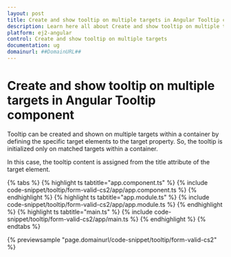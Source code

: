```yaml
---
layout: post
title: Create and show tooltip on multiple targets in Angular Tooltip component | Syncfusion
description: Learn here all about Create and show tooltip on multiple targets in Syncfusion Angular Tooltip component of Syncfusion Essential JS 2 and more.
platform: ej2-angular
control: Create and show tooltip on multiple targets 
documentation: ug
domainurl: ##DomainURL##
---
```


# Create and show tooltip on multiple targets in Angular Tooltip component

Tooltip can be created and shown on multiple targets within a container by defining the specific target elements to the target property. So, the tooltip is initialized only on matched targets within a container.

In this case, the tooltip content is assigned from the title attribute of the target element.

{% tabs %}
{% highlight ts tabtitle="app.component.ts" %}
{% include code-snippet/tooltip/form-valid-cs2/app/app.component.ts %}
{% endhighlight %}
{% highlight ts tabtitle="app.module.ts" %}
{% include code-snippet/tooltip/form-valid-cs2/app/app.module.ts %}
{% endhighlight %}
{% highlight ts tabtitle="main.ts" %}
{% include code-snippet/tooltip/form-valid-cs2/app/main.ts %}
{% endhighlight %}
{% endtabs %}
  
{% previewsample "page.domainurl/code-snippet/tooltip/form-valid-cs2" %}
